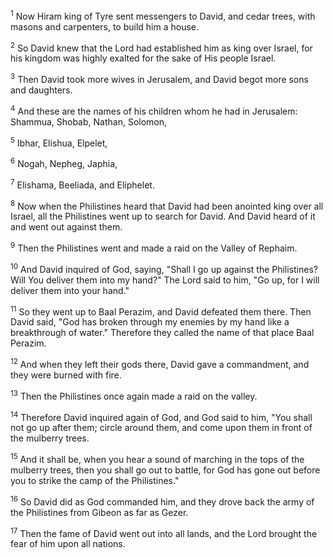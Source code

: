 <sup>1</sup> 
Now Hiram king of Tyre sent messengers to David, and cedar trees, with masons and carpenters, to build him a house. 

<sup>2</sup> 
So David knew that the Lord had established him as king over Israel, for his kingdom was highly exalted for the sake of His people Israel. 

<sup>3</sup> 
Then David took more wives in Jerusalem, and David begot more sons and daughters. 

<sup>4</sup> 
And these are the names of his children whom he had in Jerusalem: Shammua, Shobab, Nathan, Solomon, 

<sup>5</sup> 
Ibhar, Elishua, Elpelet, 

<sup>6</sup> 
Nogah, Nepheg, Japhia, 

<sup>7</sup> 
Elishama, Beeliada, and Eliphelet.

<sup>8</sup> 
Now when the Philistines heard that David had been anointed king over all Israel, all the Philistines went up to search for David. And David heard of it and went out against them. 

<sup>9</sup> 
Then the Philistines went and made a raid on the Valley of Rephaim. 

<sup>10</sup> 
And David inquired of God, saying, "Shall I go up against the Philistines? Will You deliver them into my hand?" The Lord said to him, "Go up, for I will deliver them into your hand." 

<sup>11</sup> 
So they went up to Baal Perazim, and David defeated them there. Then David said, "God has broken through my enemies by my hand like a breakthrough of water." Therefore they called the name of that place Baal Perazim. 

<sup>12</sup> 
And when they left their gods there, David gave a commandment, and they were burned with fire. 

<sup>13</sup> 
Then the Philistines once again made a raid on the valley. 

<sup>14</sup> 
Therefore David inquired again of God, and God said to him, "You shall not go up after them; circle around them, and come upon them in front of the mulberry trees. 

<sup>15</sup> 
And it shall be, when you hear a sound of marching in the tops of the mulberry trees, then you shall go out to battle, for God has gone out before you to strike the camp of the Philistines." 

<sup>16</sup> 
So David did as God commanded him, and they drove back the army of the Philistines from Gibeon as far as Gezer. 

<sup>17</sup> 
Then the fame of David went out into all lands, and the Lord brought the fear of him upon all nations.